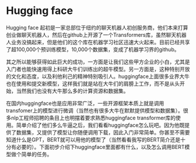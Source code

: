 # Hugging face

Hugging face 起初是一家总部位于纽约的聊天机器人初创服务商，他们本来打算创业做聊天机器人，然后在github上开源了一个Transformers库，虽然聊天机器人业务没搞起来，但是他们的这个库在机器学习社区迅速大火起来。目前已经共享了超100,000个预训练模型，10,000个数据集，变成了机器学习界的github。

其之所以能够获得如此巨大的成功，一方面是让我们这些甲方企业的小白，尤其是入门者也能快速用得上科研大牛们训练出的超牛模型。另一方面是，这种特别开放的文化和态度，以及利他利己的精神特别吸引人。huggingface上面很多业界大牛也在使用和提交新模型，这样我们就是站在大牛们的肩膀上工作，而不是从头开始，当然我们也没有大牛那么多的计算资源和数据集。

在国内huggingface也是应用非常广泛，一些开源框架本质上就是调用transfomer上的模型进行微调（当然也有很多大牛在默默提供模型和数据集）。很多nlp工程师招聘的条目上也明摆着要求熟悉huggingface transformer库的使用。简单介绍了他们多么牛逼之后，我们看看huggingface怎么玩吧。因为他既提供了数据集，又提供了模型让你随便调用下载，因此入门非常简单。你甚至不需要知道什么是GPT，BERT就可以用他的模型了（当然看看我写的BERT简介还是十分有必要的）。下面初步介绍下huggingface里面都有什么，以及怎么调用BERT模型做个简单的任务。

